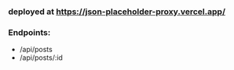 ### deployed at https://json-placeholder-proxy.vercel.app/
### Endpoints: 
- /api/posts
- /api/posts/:id
